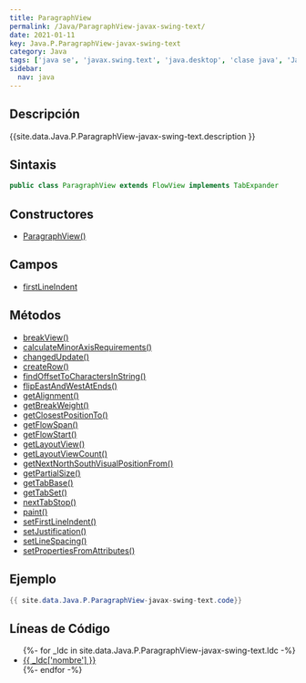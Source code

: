 ```yaml
---
title: ParagraphView
permalink: /Java/ParagraphView-javax-swing-text/
date: 2021-01-11
key: Java.P.ParagraphView-javax-swing-text
category: Java
tags: ['java se', 'javax.swing.text', 'java.desktop', 'clase java', 'Java 1.0']
sidebar: 
  nav: java
---
```


## Descripción
{{site.data.Java.P.ParagraphView-javax-swing-text.description }}

## Sintaxis
~~~java
public class ParagraphView extends FlowView implements TabExpander
~~~

## Constructores
* [ParagraphView()](/Java/ParagraphView-javax-swing-text/ParagraphView/)

## Campos
* [firstLineIndent](/Java/ParagraphView-javax-swing-text/firstLineIndent)

## Métodos
* [breakView()](/Java/ParagraphView-javax-swing-text/breakView)
* [calculateMinorAxisRequirements()](/Java/ParagraphView-javax-swing-text/calculateMinorAxisRequirements)
* [changedUpdate()](/Java/ParagraphView-javax-swing-text/changedUpdate)
* [createRow()](/Java/ParagraphView-javax-swing-text/createRow)
* [findOffsetToCharactersInString()](/Java/ParagraphView-javax-swing-text/findOffsetToCharactersInString)
* [flipEastAndWestAtEnds()](/Java/ParagraphView-javax-swing-text/flipEastAndWestAtEnds)
* [getAlignment()](/Java/ParagraphView-javax-swing-text/getAlignment)
* [getBreakWeight()](/Java/ParagraphView-javax-swing-text/getBreakWeight)
* [getClosestPositionTo()](/Java/ParagraphView-javax-swing-text/getClosestPositionTo)
* [getFlowSpan()](/Java/ParagraphView-javax-swing-text/getFlowSpan)
* [getFlowStart()](/Java/ParagraphView-javax-swing-text/getFlowStart)
* [getLayoutView()](/Java/ParagraphView-javax-swing-text/getLayoutView)
* [getLayoutViewCount()](/Java/ParagraphView-javax-swing-text/getLayoutViewCount)
* [getNextNorthSouthVisualPositionFrom()](/Java/ParagraphView-javax-swing-text/getNextNorthSouthVisualPositionFrom)
* [getPartialSize()](/Java/ParagraphView-javax-swing-text/getPartialSize)
* [getTabBase()](/Java/ParagraphView-javax-swing-text/getTabBase)
* [getTabSet()](/Java/ParagraphView-javax-swing-text/getTabSet)
* [nextTabStop()](/Java/ParagraphView-javax-swing-text/nextTabStop)
* [paint()](/Java/ParagraphView-javax-swing-text/paint)
* [setFirstLineIndent()](/Java/ParagraphView-javax-swing-text/setFirstLineIndent)
* [setJustification()](/Java/ParagraphView-javax-swing-text/setJustification)
* [setLineSpacing()](/Java/ParagraphView-javax-swing-text/setLineSpacing)
* [setPropertiesFromAttributes()](/Java/ParagraphView-javax-swing-text/setPropertiesFromAttributes)

## Ejemplo
~~~java
{{ site.data.Java.P.ParagraphView-javax-swing-text.code}}
~~~

## Líneas de Código
<ul>
{%- for _ldc in site.data.Java.P.ParagraphView-javax-swing-text.ldc -%}
   <li>
       <a href="{{_ldc['url'] }}">{{ _ldc['nombre'] }}</a>
   </li>
{%- endfor -%}
</ul>

